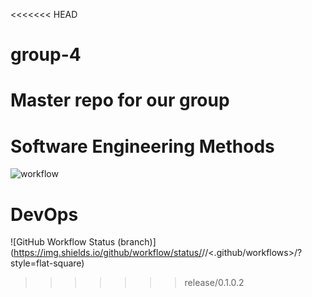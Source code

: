 <<<<<<< HEAD
# group-4
Master repo for our group
=======
# Software Engineering Methods
![workflow](https://img.shields.io/badge/Name:-ELOISE.HURST-brightgreen.svg)
# DevOps
![GitHub Workflow Status (branch)](https://img.shields.io/github/workflow/status/<eloiseehurstt39 >/<sem>/<.github/workflows>/<devlop>?style=flat-square)
>>>>>>> release/0.1.0.2
